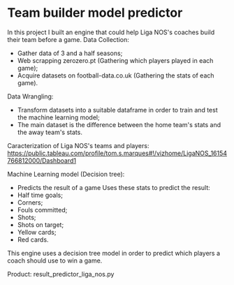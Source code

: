 # Team builder model predictor

In this project I built an engine that could help Liga NOS's coaches build their team before a game.
Data Collection: 
- Gather data of 3 and a half seasons;
- Web scrapping zerozero.pt (Gathering which players played in each game);
- Acquire datasets on football-data.co.uk (Gathering the stats of each game).

Data Wrangling:
- Transform datasets into a suitable dataframe in order to train and test the machine learning model;
- The main dataset is the difference between the home team's stats and the away team's stats.

Caracterization of Liga NOS's teams and players: https://public.tableau.com/profile/tom.s.marques#!/vizhome/LigaNOS_16154766812000/Dashboard1

Machine Learning model (Decision tree): 
- Predicts the result of a game
Uses these stats to predict the result:
- Half time goals;
- Corners;
- Fouls committed;
- Shots;
- Shots on target;
- Yellow cards;
- Red cards.


This engine uses a decision tree model in order to predict which players a coach should use to win a game.

Product: result_predictor_liga_nos.py
